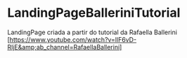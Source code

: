 # LandingPageBalleriniTutorial
LandingPage criada a partir do tutorial da Rafaella Ballerini [https://www.youtube.com/watch?v=llF6vD-RljE&amp;ab_channel=RafaellaBallerini]
